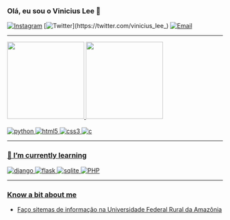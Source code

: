 ### Olá, eu sou o Vinicius Lee 👋
[![Instagram](https://img.shields.io/badge/Instagram-%23E4405F.svg?style=for-the-badge&logo=Instagram&logoColor=white&link=https://www.instagram.com/vinicius_lee/)](https://www.instagram.com/vinicius_lee/)
[![Twitter](https://img.shields.io/badge/Twitter-%231DA1F2.svg?style=for-the-badge&logo=Twitter&logoColor=white&link=https://twitter.com/vinicius_lee_)](https://twitter.com/vinicius_lee_)
<a href="mailto:about.vinilee34@gmail.com" target="_blank"><img src="https://img.shields.io/badge/Gmail-D14836?style=for-the-badge&logo=gmail&logoColor=white" alt="Email"></a>

<hr>

 <div>
  <a href="https://github.com/Viniciusli">
  <img height="180em" src="https://github-readme-stats.vercel.app/api?username=Viniciusli&show_icons=true&theme=midnight-purple&include_all_commits=true&count_private=true"/>
  <img height="180em" src="https://github-readme-stats.vercel.app/api/top-langs/?username=Viniciusli&layout=compact&langs_count=7&theme=midnight-purple"/>
</div>
<br>
<div>
    <img src="https://img.shields.io/badge/python-3670A0?style=for-the-badge&logo=python&logoColor=ffdd54" alt="python">
    <img src="https://img.shields.io/badge/html5-%23E34F26.svg?style=for-the-badge&logo=html5&logoColor=white" alt="html5">
    <img src="https://img.shields.io/badge/css3-%231572B6.svg?style=for-the-badge&logo=css3&logoColor=white" alt="css3">
    <img src="https://img.shields.io/badge/c-%2300599C.svg?style=for-the-badge&logo=c&logoColor=white" alt="c">
</div>

<hr>

### 🌱 I’m currently learning
<div>
    <img src="https://img.shields.io/badge/django-%23092E20.svg?style=for-the-badge&logo=django&logoColor=white" alt="django">
    <img src="https://img.shields.io/badge/flask-%23000.svg?style=for-the-badge&logo=flask&logoColor=white" alt="flask">
    <img src="https://img.shields.io/badge/sqlite-%2307405e.svg?style=for-the-badge&logo=sqlite&logoColor=white)" alt="sqlite">
    <img src="https://img.shields.io/badge/php-%23777BB4.svg?style=for-the-badge&logo=php&logoColor=white" alt="PHP">
</div>

<hr>

### Know a bit about me
- Faço sitemas de informação na Universidade Federal Rural da Amazônia
